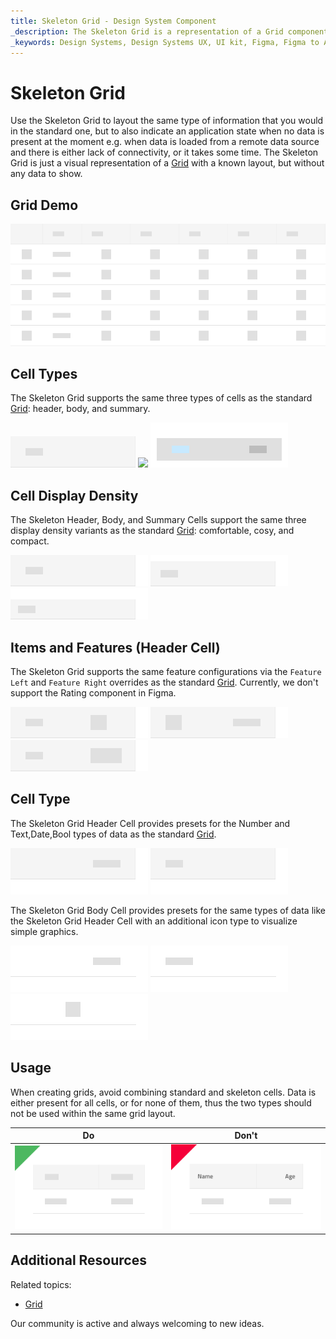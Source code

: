 ```yaml
---
title: Skeleton Grid - Design System Component
_description: The Skeleton Grid is a representation of a Grid component that is shown while data is being loaded in the background to provide content for its cells.
_keywords: Design Systems, Design Systems UX, UI kit, Figma, Figma to Angular, Export code from Figma, Figma to HTML, Figma UI kits, Sketch, Ignite UI for Angular, Sketch to Angular, Angular, Angular Design System, Export code from Sketch, Design Kits for Angular, Sketch HTML, Sketch to HTML, Sketch UI kits
---
```


# Skeleton Grid

Use the Skeleton Grid to layout the same type of information that you would in the standard one, but to also indicate an application state when no data is present at the moment e.g. when data is loaded from a remote data source and there is either lack of connectivity, or it takes some time. The Skeleton Grid is just a visual representation of a [Grid](grid.md) with a known layout, but without any data to show.

## Grid Demo

<img class="responsive-img" src="../images/grid_skeleton_demo.png" srcset="../images/grid_skeleton_demo@2x.png 2x" />

## Cell Types

The Skeleton Grid supports the same three types of cells as the standard [Grid](grid.md): header, body, and summary.

<img class="responsive-img" src="../images/grid_skeleton_cell_header.png" srcset="../images/grid_skeleton_cell_header@2x.png 2x" />
<img class="responsive-img" src="../images/grid_skeleton_cell_body.png" srcset="../images/grid_skeleton_cell_body@2x.png 2x" />
<img class="responsive-img" src="../images/grid_skeleton_cell_summary.png" srcset="../images/grid_skeleton_cell_summary@2x.png 2x" />

## Cell Display Density

The Skeleton Header, Body, and Summary Cells support the same three display density variants as the standard [Grid](grid.md): comfortable, cosy, and compact.

<img class="responsive-img" src="../images/grid_skeleton_cell_header_comfortable.png" srcset="../images/grid_skeleton_cell_header_comfortable@2x.png 2x" />
<img class="responsive-img" src="../images/grid_skeleton_cell_header_cosy.png" srcset="../images/grid_skeleton_cell_header_cosy@2x.png 2x" />
<img class="responsive-img" src="../images/grid_skeleton_cell_header_compact.png" srcset="../images/grid_skeleton_cell_header_compact@2x.png 2x" />

## Items and Features (Header Cell)

The Skeleton Grid supports the same feature configurations via the `Feature Left` and `Feature Right` overrides as the standard [Grid](grid.md).
Currently, we don't support the Rating component in Figma.

<img class="responsive-img" src="../images/grid_skeleton_cell_header_no-icon.png" srcset="../images/grid_skeleton_cell_header_no-icon@2x.png 2x" />
<img class="responsive-img" src="../images/grid_skeleton_cell_header_icon.png" srcset="../images/grid_skeleton_cell_header_icon@2x.png 2x" />
<img class="responsive-img" src="../images/grid_skeleton_cell_header_icons.png" srcset="../images/grid_skeleton_cell_header_icons@2x.png 2x" />

## Cell Type

The Skeleton Grid Header Cell provides presets for the Number and Text,Date,Bool types of data as the standard [Grid](grid.md).

<img class="responsive-img" src="../images/grid_skeleton_cell_header_number.png" srcset="../images/grid_skeleton_cell_header_number@2x.png 2x" />
<img class="responsive-img" src="../images/grid_skeleton_cell_header_text.png" srcset="../images/grid_skeleton_cell_header_text@2x.png 2x" />

The Skeleton Grid Body Cell provides presets for the same types of data like the Skeleton Grid Header Cell with an additional icon type to visualize simple graphics.

<img class="responsive-img" src="../images/grid_skeleton_cell_body_number.png" srcset="../images/grid_skeleton_cell_body_number@2x.png 2x" />
<img class="responsive-img" src="../images/grid_skeleton_cell_body_text.png" srcset="../images/grid_skeleton_cell_body_text@2x.png 2x" />
<img class="responsive-img" src="../images/grid_skeleton_cell_body_icon.png" srcset="../images/grid_skeleton_cell_body_icon@2x.png 2x" />

## Usage

When creating grids, avoid combining standard and skeleton cells. Data is either present for all cells, or for none of them, thus the two types should not be used within the same grid layout.

| Do                                                                                                | Don't                                                                                                 |
| ------------------------------------------------------------------------------------------------- | ----------------------------------------------------------------------------------------------------- |
| <img class="responsive-img" src="../images/grid_skeleton_do1.png" srcset="../images/grid_skeleton_do1@2x.png 2x" /> | <img class="responsive-img" src="../images/grid_skeleton_dont1.png" srcset="../images/grid_skeleton_dont1@2x.png 2x" /> |

## Additional Resources

Related topics:

- [Grid](grid.md)
  <div class="divider--half"></div>

Our community is active and always welcoming to new ideas.

